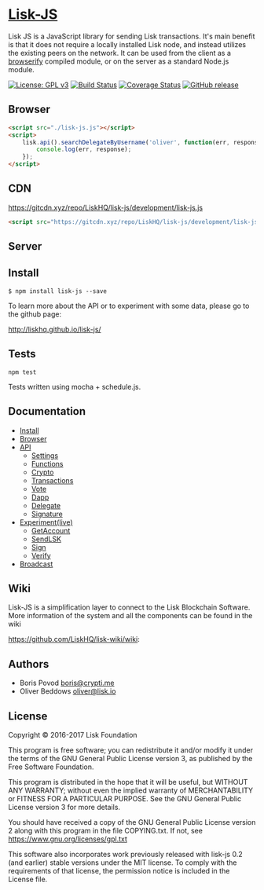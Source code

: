 # <a href="http://liskhq.github.io/lisk-js/">Lisk-JS</a>

Lisk JS is a JavaScript library for sending Lisk transactions. It's main benefit is that it does not require a locally installed Lisk node, and instead utilizes the existing peers on the network. It can be used from the client as a [browserify](http://browserify.org/) compiled module, or on the server as a standard Node.js module.

[![License: GPL v3](https://img.shields.io/badge/License-GPL%20v3-blue.svg)](http://www.gnu.org/licenses/gpl-3.0) [![Build Status](https://travis-ci.org/LiskHQ/lisk-js.svg?branch=development)](https://travis-ci.org/LiskHQ/lisk-js) [![Coverage Status](https://coveralls.io/repos/github/LiskHQ/lisk-js/badge.svg?branch=development)](https://coveralls.io/github/LiskHQ/lisk-js?branch=development) [![GitHub release](https://img.shields.io/badge/version-0.3-blue.svg)]()


## Browser 
```html 
<script src="./lisk-js.js"></script>
<script>
    lisk.api().searchDelegateByUsername('oliver', function(err, response){
	    console.log(err, response);
    });
</script>
```

## CDN 
https://gitcdn.xyz/repo/LiskHQ/lisk-js/development/lisk-js.js<br/>
```html 
<script src="https://gitcdn.xyz/repo/LiskHQ/lisk-js/development/lisk-js.js"></script>
```

## Server
## Install
```
$ npm install lisk-js --save
```

To learn more about the API or to experiment with some data, please go to the github page:

http://liskhq.github.io/lisk-js/

## Tests

```
npm test
```

Tests written using mocha + schedule.js.

## Documentation 

- [Install](http://liskhq.github.io/lisk-js/index.html)
- [Browser](http://liskhq.github.io/lisk-js/index.html)
- [API](http://liskhq.github.io/lisk-js/example/api.html)
    - [Settings](http://liskhq.github.io/lisk-js/example/api.html#settings_example_1)
    - [Functions](http://liskhq.github.io/lisk-js/example/api.html#functions_listActiveDelegates)
    - [Crypto](http://liskhq.github.io/lisk-js/example/api.html#functions_getKeys)
    - [Transactions](http://liskhq.github.io/lisk-js/example/api.html#functions_createTransaction)
    - [Vote](http://liskhq.github.io/lisk-js/example/api.html#functions_createVote)
    - [Dapp](http://liskhq.github.io/lisk-js/example/api.html#functions_createDapp)
    - [Delegate](http://liskhq.github.io/lisk-js/example/api.html#functions_createDelegate)
    - [Signature](http://liskhq.github.io/lisk-js/example/api.html#functions_createSignature)
- [Experiment(live)](http://liskhq.github.io/lisk-js/example/experiment.html)
    - [GetAccount](http://liskhq.github.io/lisk-js/example/experiment.html#get_account)
    - [SendLSK](http://liskhq.github.io/lisk-js/example/experiment.html#send_lsk)
    - [Sign](http://liskhq.github.io/lisk-js/example/experiment.html#sign)
    - [Verify](http://liskhq.github.io/lisk-js/example/experiment.html#verify)
- [Broadcast](https://github.com/steemit/steem-js/tree/dev/doc#broadcast)

## Wiki

Lisk-JS is a simplification layer to connect to the Lisk Blockchain Software. 
More information of the system and all the components can be found in the wiki

https://github.com/LiskHQ/lisk-wiki/wiki:


## Authors

- Boris Povod <boris@crypti.me>
- Oliver Beddows <oliver@lisk.io>

## License

Copyright © 2016-2017 Lisk Foundation


This program is free software; you can redistribute it and/or
modify it under the terms of the GNU General Public License version 3,
as published by the Free Software Foundation.

This program is distributed in the hope that it will be useful,
but WITHOUT ANY WARRANTY; without even the implied warranty of
MERCHANTABILITY or FITNESS FOR A PARTICULAR PURPOSE. See the
GNU General Public License version 3 for more details.

You should have received a copy of the GNU General Public License version 2
along with this program in the file COPYING.txt. If not, see
<https://www.gnu.org/licenses/gpl.txt>

This software also incorporates work previously released with lisk-js 0.2
(and earlier) stable versions under the MIT license. To comply with the
requirements of that license, the permission notice is included in the License file.
